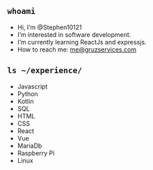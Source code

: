 ## ```whoami```
- Hi, I’m @Stephen10121
- I’m interested in software development.
- I’m currently learning ReactJs and expressjs.
- How to reach me: me@gruzservices.com

## ```ls ~/experience/```
- Javascript
- Python
- Kotlin
- SQL
- HTML
- CSS
- React
- Vue
- MariaDb
- Raspberry Pi
- Linux
<!---
Stephen10121/Stephen10121 is a ✨ special ✨ repository because its `README.md` (this file) appears on your GitHub profile.
You can click the Preview link to take a look at your changes.
--->
